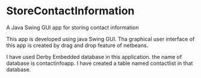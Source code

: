 # StoreContactInformation
A Java Swing GUI app for storing contact information

This app is developed using java Swing GUI. Tha graphical user interface of this app is created by drag and drop feature of 
netbeans.

I have used Derby Embedded database in this application. the name of database is contactinfoapp. I have created a table named
contactlist in that database.

